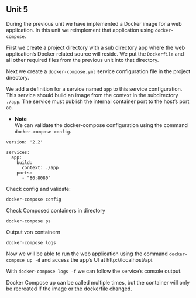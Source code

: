 ## Unit 5

During the previous unit we have implemented a Docker image for a web application. In this unit we reimplement that application using `docker-compose`.

First we create a project directory with a sub directory app where the web application’s Docker related source will reside. We put the `Dockerfile` and all other required files from the previous unit into that directory.

Next we create a `docker-compose.yml` service configuration file in the project directory.

We add a definition for a service named `app` to this service configuration. This service should build an image from the context in the subdirectory `./app`. The service must publish the internal container port to the host’s port `80`.
- **Note**  
	We can validate the docker-compose configuration using the command `docker-compose config`.

```docker
version: '2.2'

services:
  app:
    build:
      context: ./app
    ports:
      - "80:8080"
```

Check config and validate:
```docker
docker-compose config
```

Check Composed containers in directory
```docker
docker-compose ps
```

Output von containern
```docker
docker-compose logs
```

Now we will be able to run the web application using the command `docker-compose up -d` and access the app’s UI at http://localhost/api.

With `docker-compose logs -f` we can follow the service’s console output.

Docker Compose up can be called multiple times, but the container will only be recreated if the image or the dockerfile changed.